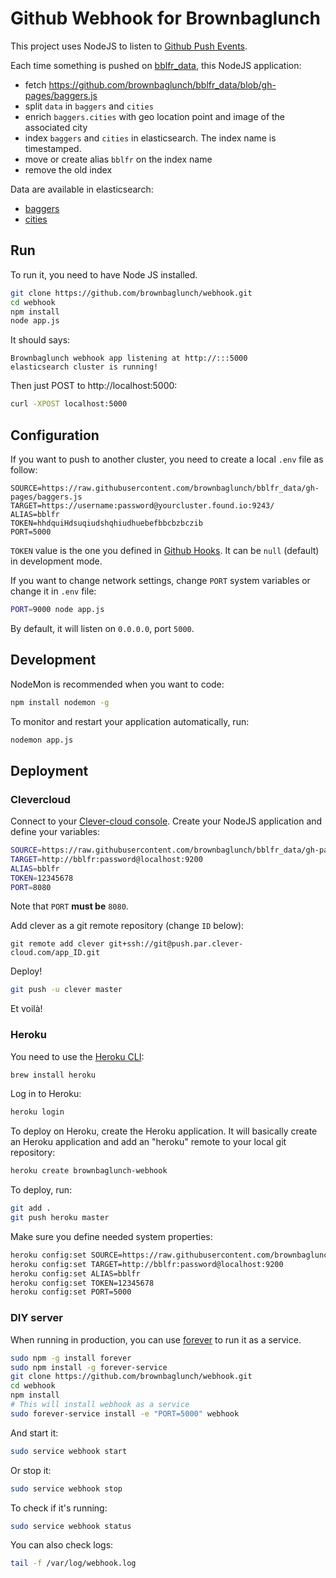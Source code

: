 # Github Webhook for Brownbaglunch

This project uses NodeJS to listen to [Github Push Events](https://developer.github.com/v3/activity/events/types/#pushevent).

Each time something is pushed on [bblfr_data](https://github.com/brownbaglunch/bblfr_data), this NodeJS application:

* fetch https://github.com/brownbaglunch/bblfr_data/blob/gh-pages/baggers.js
* split `data` in `baggers` and `cities`
* enrich `baggers.cities` with geo location point and image of the associated city
* index `baggers` and `cities` in elasticsearch. The index name is timestamped.
* move or create alias `bblfr` on the index name
* remove the old index

Data are available in elasticsearch:

* [baggers](http://localhost:9200/bblfr/baggers/_search?pretty)
* [cities](http://localhost:9200/bblfr/cities/_search?pretty)

## Run

To run it, you need to have Node JS installed.

```sh
git clone https://github.com/brownbaglunch/webhook.git
cd webhook
npm install
node app.js 
```

It should says:

```
Brownbaglunch webhook app listening at http://:::5000
elasticsearch cluster is running!
```

Then just POST to http://localhost:5000:

```sh
curl -XPOST localhost:5000
```

## Configuration

If you want to push to another cluster, you need to create a local `.env` file as follow:

```properties
SOURCE=https://raw.githubusercontent.com/brownbaglunch/bblfr_data/gh-pages/baggers.js
TARGET=https://username:password@yourcluster.found.io:9243/
ALIAS=bblfr
TOKEN=hhdquiHdsuqiudshqhiudhuebefbbcbzbczib
PORT=5000
```

`TOKEN` value is the one you defined in [Github Hooks](https://github.com/brownbaglunch/bblfr_data/settings/hooks/).
It can be `null` (default) in development mode.

If you want to change network settings, change `PORT` system variables or change it in `.env` file:

```sh
PORT=9000 node app.js
```

By default, it will listen on `0.0.0.0`, port `5000`.

## Development

NodeMon is recommended when you want to code:

```sh
npm install nodemon -g
```

To monitor and restart your application automatically, run:

```sh
nodemon app.js
```

## Deployment

### Clevercloud

Connect to your [Clever-cloud console](https://console.clever-cloud.com/).
Create your NodeJS application and define your variables:

```sh
SOURCE=https://raw.githubusercontent.com/brownbaglunch/bblfr_data/gh-pages/baggers.js
TARGET=http://bblfr:password@localhost:9200
ALIAS=bblfr
TOKEN=12345678
PORT=8080
```

Note that `PORT` **must be** `8080`.

Add clever as a git remote repository (change `ID` below):

```ssh
git remote add clever git+ssh://git@push.par.clever-cloud.com/app_ID.git
```

Deploy!

```sh
git push -u clever master
```

Et voilà!

### Heroku

You need to use the [Heroku CLI](https://devcenter.heroku.com/articles/heroku-command):

```sh
brew install heroku
```

Log in to Heroku:

```sh
heroku login
```

To deploy on Heroku, create the Heroku application. It will basically create an Heroku application and 
add an "heroku" remote to your local git repository:

```sh
heroku create brownbaglunch-webhook
```

To deploy, run:

```sh
git add .
git push heroku master
```

Make sure you define needed system properties:

```sh
heroku config:set SOURCE=https://raw.githubusercontent.com/brownbaglunch/bblfr_data/gh-pages/baggers.js
heroku config:set TARGET=http://bblfr:password@localhost:9200
heroku config:set ALIAS=bblfr
heroku config:set TOKEN=12345678
heroku config:set PORT=5000
```


### DIY server

When running in production, you can use [forever](https://github.com/nodejitsu/forever) to run it as a service.

```sh
sudo npm -g install forever
sudo npm install -g forever-service
git clone https://github.com/brownbaglunch/webhook.git
cd webhook
npm install
# This will install webhook as a service
sudo forever-service install -e "PORT=5000" webhook
```

And start it:

```sh
sudo service webhook start
```

Or stop it:

```sh
sudo service webhook stop
```

To check if it's running:

```sh
sudo service webhook status
```

You can also check logs:

```sh
tail -f /var/log/webhook.log
```



